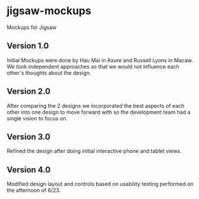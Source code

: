 # jigsaw-mockups
Mockups for Jigsaw

## Version 1.0
Initial Mockups were done by Hau Mai in Axure and Russell Lyons in Macaw. We took independent approaches so that we would not influence each other's thoughts about the design.

## Version 2.0
After comparing the 2 designs we incorporated the best aspects of each other into one design to move forward with so the development team had a single vision to focus on.

## Version 3.0
Refined the design after doing initial interactive phone and tablet views.

## Version 4.0 
Modified design layout and controls based on usability testing performed on the afternoon of 6/23.